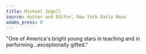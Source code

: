 ```yaml
---
title: Michael Segell
source: Author and Editor, New York Daily News
adams_press: 0
---
```

"One of America's bright young stars in teaching and in performing...exceptionally gifted."